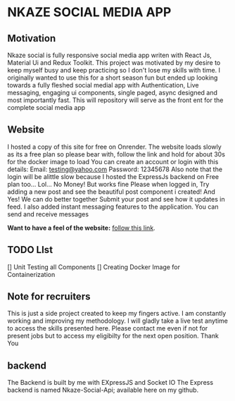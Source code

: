 # NKAZE SOCIAL MEDIA APP

## Motivation

Nkaze social is fully responsive social media app writen with React Js, Material Ui and Redux Toolkit. This project was motivated by my desire to keep myself busy and keep practicing so I don't lose my skills with time. I originally wanted to use this for a short season fun but ended up looking towards a fully fleshed social medial app with Authentication, Live messaging, engaging ui components, single paged, async designed and most importantly fast. This will repository will serve as the front ent for the complete social media app

## Website
I hosted a copy of this site for free on Onrender. 
The website loads slowly as its a free plan so please bear with, follow the link and hold for about 30s for the docker image to load
You can create an account or login with this details: 
Email: testing@yahoo.com
Password: 12345678
Also note that the login will be alittle slow because I hosted the ExpressJs backend on Free plan too... Lol... No Money! But works fine
Please when logged in, Try adding a new post and see the beautiful post component i created! And Yes! We can do better together
Submit your post and see how it updates in feed.
I also added instant messaging features to the application. You can send and receive messages

**Want to have a feel of the website:** [follow this link](https://nkaze-social.onrender.com/).


## TODO LIst
[] Unit Testing all Components
[] Creating Docker Image for Containerization

## Note for recruiters

This is just a side project created to keep my fingers active. I am constantly working and improving my methodology. I will gladly take a live test anytime to access the skills presented here. Please contact me even if not for present jobs but to access my eligibilty for the next open position. Thank You

## backend

The Backend is built by me with EXpressJS and Socket IO
The Express backend is named Nkaze-Social-Api; available here on my github. 
